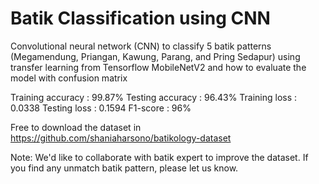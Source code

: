 # Batik Classification using CNN
Convolutional neural network (CNN) to classify 5 batik patterns (Megamendung, Priangan, Kawung, Parang, and Pring Sedapur) using transfer learning from Tensorflow MobileNetV2 and how to evaluate the model with confusion matrix

Training accuracy : 99.87%
Testing accuracy : 96.43%
Training loss : 0.0338
Testing loss : 0.1594
F1-score : 96%

Free to download the dataset in https://github.com/shaniaharsono/batikology-dataset

Note: We'd like to collaborate with batik expert to improve the dataset. If you find any unmatch batik pattern, please let us know.
